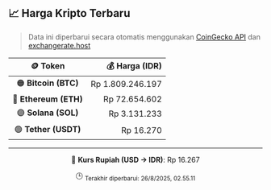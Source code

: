 

<!-- HARGA_KRIPTO -->
## 📈 Harga Kripto Terbaru

> Data ini diperbarui secara otomatis menggunakan [CoinGecko API](https://www.coingecko.com/) dan [exchangerate.host](https://exchangerate.host/)

<div align="center">

| 🪙 Token | 💰 Harga (IDR) |
|:------:|---------------:|
| 🟠 **Bitcoin (BTC)**   | Rp 1.809.246.197 |
| 🔵 **Ethereum (ETH)**  | Rp 72.654.602 |
| 🟣 **Solana (SOL)**    | Rp 3.131.233 |
| 🟢 **Tether (USDT)**   | Rp 16.270 |

---

💱 **Kurs Rupiah (USD → IDR)**: Rp 16.267

🕒 <sub>Terakhir diperbarui: 26/8/2025, 02.55.11</sub>

</div>
<!-- /HARGA_KRIPTO -->